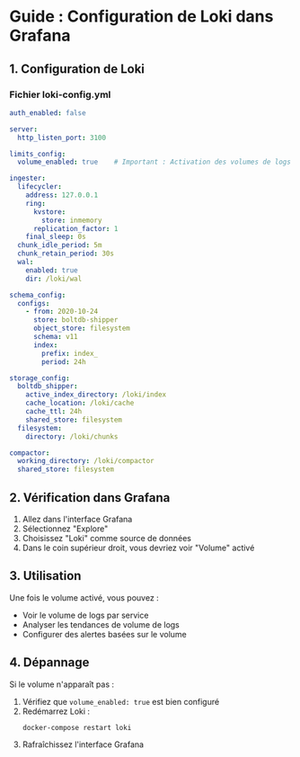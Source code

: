 # Guide : Configuration de Loki dans Grafana

## 1. Configuration de Loki

### Fichier loki-config.yml
```yaml
auth_enabled: false

server:
  http_listen_port: 3100

limits_config:
  volume_enabled: true    # Important : Activation des volumes de logs

ingester:
  lifecycler:
    address: 127.0.0.1
    ring:
      kvstore:
        store: inmemory
      replication_factor: 1
    final_sleep: 0s
  chunk_idle_period: 5m
  chunk_retain_period: 30s
  wal:
    enabled: true
    dir: /loki/wal

schema_config:
  configs:
    - from: 2020-10-24
      store: boltdb-shipper
      object_store: filesystem
      schema: v11
      index:
        prefix: index_
        period: 24h

storage_config:
  boltdb_shipper:
    active_index_directory: /loki/index
    cache_location: /loki/cache
    cache_ttl: 24h
    shared_store: filesystem
  filesystem:
    directory: /loki/chunks

compactor:
  working_directory: /loki/compactor
  shared_store: filesystem
```

## 2. Vérification dans Grafana

1. Allez dans l'interface Grafana
2. Sélectionnez "Explore"
3. Choisissez "Loki" comme source de données
4. Dans le coin supérieur droit, vous devriez voir "Volume" activé

## 3. Utilisation

Une fois le volume activé, vous pouvez :
- Voir le volume de logs par service
- Analyser les tendances de volume de logs
- Configurer des alertes basées sur le volume

## 4. Dépannage

Si le volume n'apparaît pas :
1. Vérifiez que `volume_enabled: true` est bien configuré
2. Redémarrez Loki :
   ```bash
   docker-compose restart loki
   ```
3. Rafraîchissez l'interface Grafana
